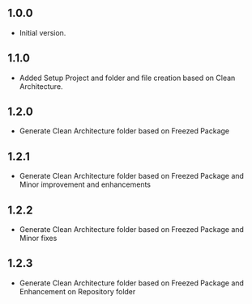 ## 1.0.0
- Initial version.

## 1.1.0
- Added Setup Project and folder and file creation based on Clean Architecture.

## 1.2.0
- Generate Clean Architecture folder based on Freezed Package

## 1.2.1
- Generate Clean Architecture folder based on Freezed Package and Minor improvement and enhancements

## 1.2.2
- Generate Clean Architecture folder based on Freezed Package and Minor fixes

## 1.2.3
- Generate Clean Architecture folder based on Freezed Package and Enhancement on Repository folder
